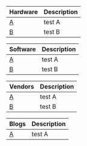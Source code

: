 Hardware| Description
---- | ----
[A](https://www.google.com) 			| test A
[B](https://www.apple.com)				| test B


Software| Description
---- | ----
[A](https://www.google.com) 			| test A
[B](https://www.apple.com)				| test B

Vendors| Description
---- | ----
[A](https://www.google.com) 			| test A
[B](https://www.apple.com)				| test B

Blogs| Description
---- | ----
[A](https://www.google.com) 			| test A
